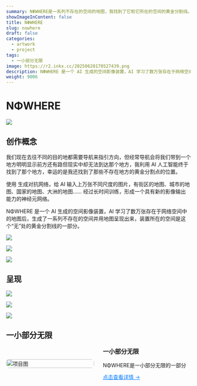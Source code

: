 ```yaml
---
summary: NΦWHERE是一系列不存在的空间的地图，我找到了它和它所在的空间的黄金分割线。
showImageInContent: false
title: NΦWHERE
slug: nowhere
draft: false
categories:
  - artwork
  - project
tags:
  - 一小部分无限
image: https://r2.inkx.cc/20250620170527439.png
description: NΦWHERE 是一个 AI 生成的空间影像装置，AI 学习了数万张存在于网络空间中的地图后，生成了一系列不存在的空间并用地图呈现出来，装置所在的空间是这个“无”处的黄金分割线的一部分。
weight: 9006
---
```

# NΦWHERE
![](https://r2.inkx.cc/20250620170527439.png)

## 创作概念

我们现在去往不同的目的地都需要导航来指引方向，但经常导航会将我们带到一个地方明明显示前方还有路但现实中却无法到达那个地方，我利用 AI 人工智能终于找到了那个地方，幸运的是我还找到了那些不存在地方的黄金分割点的位置。

使用 生成对抗网络，给 AI 输入上万张不同尺度的图片，有街区的地图、城市的地图、国家的地图、大洲的地图……
经过长时间训练，形成一个具有新的影像输出能力的神经元网络。

NΦWHERE 是一个 AI 生成的空间影像装置，AI 学习了数万张存在于网络空间中的地图后，生成了一系列不存在的空间并用地图呈现出来，装置所在的空间是这个“无”处的黄金分割线的一部分。

![](https://r2.inkx.cc/20250620170650940.png)

![](https://r2.inkx.cc/20250620170714853.png)

![](https://r2.inkx.cc/20250620170740720.png)

## 呈现

![](https://r2.inkx.cc/20250620170815740.png)

![](https://r2.inkx.cc/20250620170839230.png)

![](https://r2.inkx.cc/20250620170924948.png)



## 一小部分无限
<div style="display: flex; gap: 24px; align-items: center; margin-bottom: 32px;">
  <a href="/project1" style="flex: 1;">
    <img src="https://r2.inkx.cc/20250620165853234.png" alt="项目图" style="width:100%; border-radius:8px;" />
  </a>
  <div style="flex: 1;">
    <h3 style="margin-top: 0;">一小部分无限</h3>
    <p style="margin: 0 0 12px;">NΦWHERE是一小部分无限的一部分</p>
    <a href="/artwork/infinitesimal" style="color: #007BFF; text-decoration: underline;">点击查看详情 →</a>
  </div>
</div>

